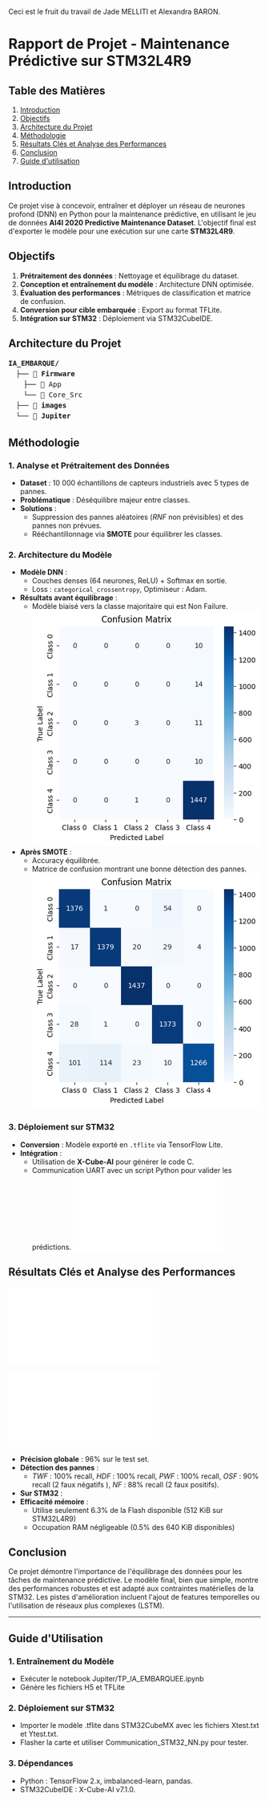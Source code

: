 Ceci est le fruit du travail de Jade MELLITI et Alexandra BARON. 

# Rapport de Projet - Maintenance Prédictive sur STM32L4R9

## Table des Matières
1. [Introduction](#introduction)
2. [Objectifs](#objectifs)
3. [Architecture du Projet](#architecture-du-projet)
4. [Méthodologie](#méthodologie)
5. [Résultats Clés et Analyse des Performances](#résultats-clés-et-analyse-des-performances)
6. [Conclusion](#conclusion)
7. [Guide d'utilisation](#guide-d-utilisation)

## Introduction
Ce projet vise à concevoir, entraîner et déployer un réseau de neurones profond (DNN) en Python pour la maintenance prédictive, en utilisant le jeu de données **AI4I 2020 Predictive Maintenance Dataset**. L'objectif final est d'exporter le modèle pour une exécution sur une carte **STM32L4R9**.

## Objectifs
1. **Prétraitement des données** : Nettoyage et équilibrage du dataset.
2. **Conception et entraînement du modèle** : Architecture DNN optimisée.
3. **Évaluation des performances** : Métriques de classification et matrice de confusion.
4. **Conversion pour cible embarquée** : Export au format TFLite.
5. **Intégration sur STM32** : Déploiement via STM32CubeIDE.

## Architecture du Projet

<div style="font-family: monospace; line-height: 1.5">
  <strong>IA_EMBARQUE/</strong>
  <div style="margin-left: 15px">
    ├── 📂 <strong>Firmware</strong>
    <div style="margin-left: 15px">
      ├── 📁 App<br>
      └── 📁 Core_Src
    </div>
    ├── 📂 <strong>images</strong><br>
    └── 📂 <strong>Jupiter</strong>
  </div>
</div>

## Méthodologie

### 1. Analyse et Prétraitement des Données
- **Dataset** : 10 000 échantillons de capteurs industriels avec 5 types de pannes.
- **Problématique** : Déséquilibre majeur entre classes.
- **Solutions** :
  - Suppression des pannes aléatoires (*RNF* non prévisibles) et des pannes non prévues.
  - Rééchantillonnage via **SMOTE** pour équilibrer les classes.

### 2. Architecture du Modèle
- **Modèle DNN** : 
  - Couches denses (64 neurones, ReLU) + Softmax en sortie.
  - Loss : `categorical_crossentropy`, Optimiseur : Adam.
- **Résultats avant équilibrage** : 
  - Modèle biaisé vers la classe majoritaire qui est Non Failure. ![Matrice de Confusion](images/confusion_matrix_premier_model.png)  
- **Après SMOTE** :
  - Accuracy équilibrée.
  - Matrice de confusion montrant une bonne détection des pannes. ![Matrice de Confusion](images/confusion_matrix_model_corrige.png)  

### 3. Déploiement sur STM32
- **Conversion** : Modèle exporté en `.tflite` via TensorFlow Lite.
- **Intégration** : 
  - Utilisation de **X-Cube-AI** pour générer le code C.
  - Communication UART avec un script Python pour valider les prédictions. ![script Python](Jupiter/Communication_STM32_NN.py)  

## Résultats Clés et Analyse des Performances
![Analyse du modèle issue de STM32CubeIDE](Firmware/Analyse_STM32.md.txt) 

![Conclusion à la fin du fichier pour l'inférence](evaluation_results.txt)  
- **Précision globale** : 96% sur le test set.
- **Détection des pannes** :
  - *TWF* : 100% recall, *HDF* : 100% recall, *PWF* : 100% recall, *OSF* : 90% recall (2 faux négatifs ), *NF* : 88% recall (2 faux positifs).
- **Sur STM32** : 
- **Efficacité mémoire** : 
    - Utilise seulement 6.3% de la Flash disponible (512 KiB sur STM32L4R9)
    - Occupation RAM négligeable (0.5% des 640 KiB disponibles)

## Conclusion
Ce projet démontre l'importance de l'équilibrage des données pour les tâches de maintenance prédictive. Le modèle final, bien que simple, montre des performances robustes et est adapté aux contraintes matérielles de la STM32. Les pistes d'amélioration incluent l'ajout de features temporelles ou l'utilisation de réseaux plus complexes (LSTM).

---

## Guide d'Utilisation
### 1. Entraînement du Modèle
- Exécuter le notebook Jupiter/TP_IA_EMBARQUEE.ipynb
- Génère les fichiers H5 et TFLite
### 2. Déploiement sur STM32
- Importer le modèle .tflite dans STM32CubeMX avec les fichiers Xtest.txt et Ytest.txt.
- Flasher la carte et utiliser Communication_STM32_NN.py pour tester.
### 3. Dépendances
- Python : TensorFlow 2.x, imbalanced-learn, pandas.
- STM32CubeIDE : X-Cube-AI v7.1.0.
